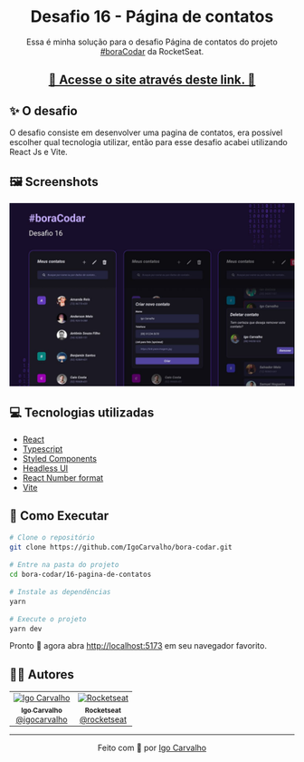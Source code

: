 <h1 align="center">Desafio 16 - Página de contatos</h1>

<p align="center">Essa é minha solução para o desafio Página de contatos do projeto <a href="https://www.rocketseat.com.br/boracodar">#boraCodar</a> da RocketSeat.</p>

<h2 align="center">
  <a href="https://16-my-contacts.netlify.app/">🔹 Acesse o site através deste link. 🔹</a>
</h2>

## :sparkles: O desafio

O desafio consiste em desenvolver uma pagina de contatos, era possível escolher qual tecnologia utilizar, então para esse desafio acabei utilizando React Js e Vite.

## :framed_picture: Screenshots

![App Preview](./.github/preview.jpg)

## :computer: Tecnologias utilizadas

- [React](https://pt-br.reactjs.org/)
- [Typescript](https://www.typescriptlang.org/)
- [Styled Components](https://styled-components.com/)
- [Headless UI](https://headlessui.com/)
- [React Number format](https://s-yadav.github.io/react-number-format/)
- [Vite](https://vitejs.dev/)

## :construction_worker: Como Executar

```bash
# Clone o repositório
git clone https://github.com/IgoCarvalho/bora-codar.git
```

```bash
# Entre na pasta do projeto
cd bora-codar/16-pagina-de-contatos
```

```bash
# Instale as dependências
yarn
```

```bash
# Execute o projeto
yarn dev
```

Pronto :tada: agora abra [http://localhost:5173](http://localhost:5173) em seu navegador favorito.

## :technologist: Autores

<table>
  <tr>
    <td align="center">
      <a href="https://github.com/IgoCarvalho">
        <img src="https://avatars.githubusercontent.com/u/42634011?v=4" width="100px;" alt="Igo Carvalho" />
        <br />
        <sub>
          <b>Igo Carvalho</b>
        </sub>
      </a>
      <br />
      <a href="https://www.linkedin.com/in/igocarvalho/" title="LinkedIn" target="_blank">@igocarvalho</a>
    </td>
    <td align="center">
      <a href="https://github.com/rocketseat/" target="_blank">
        <img src="https://avatars.githubusercontent.com/u/28929274?s=200&v=4" width="100px;" alt="Rocketseat" />
        <br>
        <sub>
          <b>Rocketseat</b>
        </sub>
      </a>
      <br />
      <a href="https://www.rocketseat.com.br/" title="Rocketseat Website" target="_blank">@rocketseat</a>
    </td>
  </tr>
</table>

---

<p align="center">
  Feito com 💜 por <a href="https://github.com/IgoCarvalho">Igo Carvalho</a>
</p>
